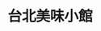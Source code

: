 ---
title: "台北美味小館"
description: "台北美味小館"
layout: shop
keywords:
  - 美食競賽
  - 台灣美食
  - 美食精選
datePublished: "2025-06-30"
dateModified: "2025-07-06"
city: "台北市"
district: "中正區"
address: "台北市中正區林森南路61巷17號"
phone: "0223215939"
geo: "25.039721429456574, 121.5228709737999"
google_map: "https://maps.app.goo.gl/isGdem8c9q4PQf5V8"
footinder: "https://footinder.com.tw/%e5%8f%b0%e5%8c%97%e5%b8%82%e4%b8%ad%e6%ad%a3%e5%8d%80/7888/"
official: "https://www.facebook.com/profile.php?id=100063749240640"
award:
  - name: "500盤"
    year: "2024"
    entries:
      - dishes:
          - "魚頭砂鍋加巨無霸獅子頭"

---